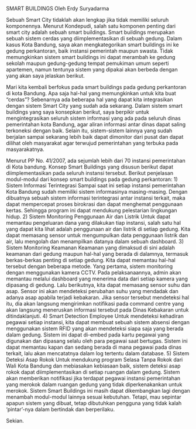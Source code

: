 SMART BUILDINGS
Oleh Erdy Suryadarma

Sebuah Smart City tidaklah akan lengkap jika tidak memiliki seluruh komponennya. Menurut Kondepudi, salah satu komponen penting dari smart city adalah sebuah smart buildings. Smart buildings merupakan sebuah sistem cerdas yang diimplementasikan di sebuah gedung. Dalam kasus Kota Bandung, saya akan mengkategorikan smart buildings ini ke gedung perkantoran, baik instansi pemerintah maupun swasta. Tidak memungkinkan sistem smart buildings ini dapat merambah ke gedung sekolah maupun gedung-gedung tempat pemukiman umum seperti apartemen, namun tentunya sistem yang dipakai akan berbeda dengan yang akan saya jelaskan berikut.

Mari kita kembali berfokus pada smart buildings pada gedung perkantoran di kota Bandung. Apa saja hal-hal yang memungkinkan untuk kita buat “cerdas”? Sebenarnya ada beberapa hal yang dapat kita integrasikan dengan sistem Smart City yang sudah ada sekarang. Dalam sistem smart buildings yang saya konsepkan berikut, saya berpikir untuk mengintegrasikan seluruh sistem informasi yang ada pada seluruh dinas pemerintahan kota Bandung, agar aliran informasi antar dinas dapat saling terkoneksi dengan baik. Selain itu, sistem-sistem lainnya yang sudah berjalan sampai sekarang lebih baik dapat dimonitor dari pusat dan dapat dilihat oleh masyarakat agar terwujud pemerintahan yang terbuka pada masyarakatnya.

Menurut PP No. 41/2007, ada sejumlah lebih dari 70 instansi pemerintahan di Kota bandung. Konsep Smart Buildings yang disusun berikut dapat diimplementasikan pada seluruh instansi tersebut. Berikut penjelasan modul-modul dari konsep smart buildings pada gedung perkantoran: 1) Sistem Informasi Terintegrasi Sampai saat ini setiap instansi pemerintahan Kota Bandung sudah memiliki sistem informasinya masing-masing. Dengan dibuatnya sebuah sistem informasi terintegrasi antar instansi terkait, maka dapat mempercepat proses birokrasi dan dapat menghemat penggunaan kertas. Sehingga program ini dapat mendukung pelestarian lingkungan hidup. 2) Sistem Monitoring Penggunaan Air dan Listrik Untuk dapat memantau pengeluaran dana yang dilakukan tiap instansi, salah satu hal yang dapat kita lihat adalah penggunaan air dan listrik di setiap gedung. Kita dapat memasang sensor untuk mengumpulkan data penggunaan listrik dan air, lalu mengolah dan menampilkan datanya dalam sebuah dashboard. 3) Sistem Monitoring Keamanan Keamanan yang dimaksud di sini adalah keamanan dari gedung maupun hal-hal yang berada di dalamnya, termasuk berkas-berkas penting di setiap gedung. Kita dapat memantau hal-hal tersebut dengan beberapa metode. Yang pertama, sistem monitoring dengan menggunakan kamera CCTV. Pada pelaksanaannya, admin akan memantau melalui dashboard yang menerima data dari setiap kamera yang dipasang di gedung. Lalu berikutnya, kita dapat memasang sensor suhu dan asap. Sensor ini akan mendeteksi perubahan suhu yang mendadak dan adanya asap apabila terjadi kebakaran. Jika sensor tersebut mendeteksi hal itu, dia akan langsung mengirimkan notifikasi pada command centre yang akan langsung meneruskan informasi tersebut pada Dinas Kebakaran untuk ditindaklanjuti. 4) Smart Detection Employee Untuk mendeteksi kehadiran pegawai setiap instansi, kita dapat membuat sebuah sistem absensi dengan menggunakan sistem RFID yang akan mendeteksi siapa saja yang berada dalam gedung. Sistem ini dapat di-embed pada kartu pegawai yang digunakan dan dipasang selalu oleh para pegawai saat bertugas. Sistem ini dapat memantau kapan dan sedang berada di mana pegawai pada dinas terkait, lalu akan mencatatnya dalam log tertentu dalam database. 5) Sistem Deteksi Asap Rokok Untuk mendukung program Selasa Tanpa Rokok dari Wali Kota Bandung dan mebiasakan kebiasaan baik, sistem deteksi asap rokok dapat diimplementasikan di setiap ruangan dalam gedung. Sistem akan memberikan notifikasi jika terdapat pegawai instansi pemerintahan yang merokok dalam ruangan gedung yang tidak diperkenakankan untuk merokok. Sistem Smart Buildings ini masih dapat dikembangkan lagi dengan menambah modul-modul lainnya sesuai kebutuhan. Tetapi, mau sepintar apapun sistem yang dibuat, tetap dibutuhkan pengguna yang tidak kalah ‘pintar’-nya dalam bertindak dan berperilaku.

Sekian.
